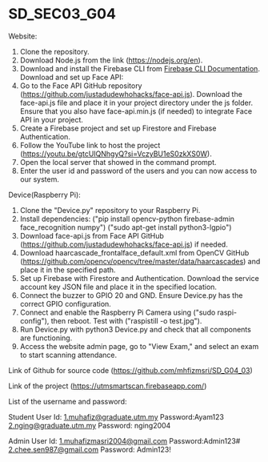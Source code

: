 
# SD_SEC03_G04
Website:
1. Clone the repository.
2. Download Node.js from the link (https://nodejs.org/en).
3. Download and install the Firebase CLI from [Firebase CLI Documentation](https://firebase.google.com/docs/cli).
Download and set up Face API:
4. Go to the Face API GitHub repository (https://github.com/justadudewhohacks/face-api.js).
Download the face-api.js file and place it in your project directory under the js folder. Ensure that you also have face-api.min.js (if needed) to integrate Face API in your project.
5. Create a Firebase project and set up Firestore and Firebase Authentication.
6. Follow the YouTube link to host the project (https://youtu.be/gtcUIQNhgyQ?si=VczyBU1eS0zkXS0W).
7. Open the local server that showed in the command prompt.
8. Enter the user id and password of the users and you can now access to our system.

Device(Raspberry Pi): 
1. Clone the "Device.py" repository to your Raspberry Pi.
2. Install dependencies:
("pip install opencv-python firebase-admin face_recognition numpy")
("sudo apt-get install python3-lgpio")
3. Download face-api.js from Face API GitHub (https://github.com/justadudewhohacks/face-api.js) if needed.
4. Download haarcascade_frontalface_default.xml from OpenCV GitHub (https://github.com/opencv/opencv/tree/master/data/haarcascades) and place it in the specified path.
5. Set up Firebase with Firestore and Authentication. Download the service account key JSON file and place it in the specified location.
6. Connect the buzzer to GPIO 20 and GND. Ensure Device.py has the correct GPIO configuration.
7. Connect and enable the Raspberry Pi Camera using ("sudo raspi-config"), then reboot. Test with ("raspistill -o test.jpg").
8. Run Device.py with python3 Device.py and check that all components are functioning.
9. Access the website admin page, go to "View Exam," and select an exam to start scanning attendance.


Link of Github for source code (https://github.com/mhfizmsri/SD_G04_03)

Link of the project (https://utmsmartscan.firebaseapp.com/)

List of the username and password:

Student User Id: 
1.muhafiz@graduate.utm.my Password:Ayam123
2.nging@graduate.utm.my Password: nging2004

Admin User Id: 
1.muhafizmasri2004@gmail.com Password:Admin123#
2.chee.sen987@gmail.com Password: Admin123!


